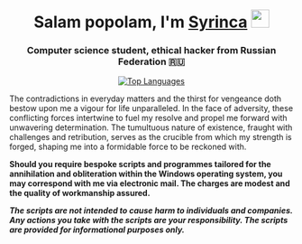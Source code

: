 <h1 align="center">Salam popolam, I'm <a href="https://www.youtube.com/watch?v=POb02mjj2zE" target="_blank">Syrinca</a> 
<img src="https://github.com/blackcater/blackcater/raw/main/images/Hi.gif" height="32"/></h1>
<h3 align="center">Computer science student, ethical hacker from Russian Federation 🇷🇺</h3>

<p align="center">
  <a href="https://github.com/anuraghazra/github-readme-stats">
    <img src="https://github-readme-stats.vercel.app/api/top-langs/?username=Syrinca" alt="Top Languages">
  </a>
</p>

The contradictions in everyday matters and the thirst for vengeance doth bestow upon me a vigour for life unparalleled. In the face of adversity, these conflicting forces intertwine to fuel my resolve and propel me forward with unwavering determination. The tumultuous nature of existence, fraught with challenges and retribution, serves as the crucible from which my strength is forged, shaping me into a formidable force to be reckoned with.

**Should you require bespoke scripts and programmes tailored for the annihilation and obliteration within the Windows operating system, you may correspond with me via electronic mail. The charges are modest and the quality of workmanship assured.**

***The scripts are not intended to cause harm to individuals and companies. Any actions you take with the scripts are your responsibility. The scripts are provided for informational purposes only.***
